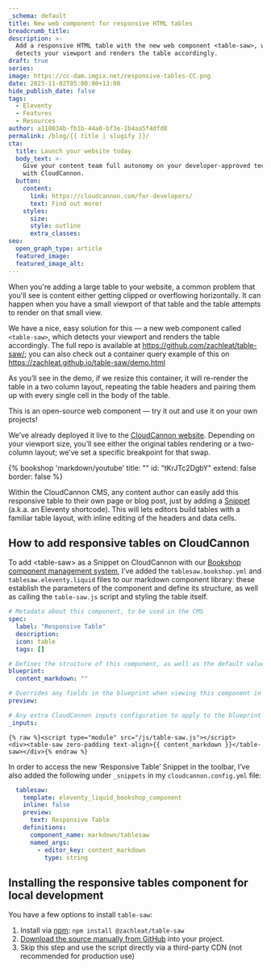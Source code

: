 ```yaml
---
_schema: default
title: New web component for responsive HTML tables
breadcrumb_title:
description: >-
  Add a responsive HTML table with the new web component <table-saw>, which
  detects your viewport and renders the table accordingly.
draft: true
series:
image: https://cc-dam.imgix.net/responsive-tables-CC.png
date: 2023-11-02T05:00:00+13:00
hide_publish_date: false
tags:
  - Eleventy
  - Features
  - Resources
author: a110034b-fb1b-44a0-bf3e-1b4aa5f4dfd8
permalink: /blog/{{ title | slugify }}/
cta:
  title: Launch your website today
  body_text: >-
    Give your content team full autonomy on your developer-approved tech stack
    with CloudCannon.
  button:
    content:
      link: https://cloudcannon.com/for-developers/
      text: Find out more!
    styles:
      size:
      style: outline
      extra_classes:
seo:
  open_graph_type: article
  featured_image:
  featured_image_alt:
---
```

When you're adding a large table to your website, a common problem that you'll see is content either getting clipped or overflowing horizontally. It can happen when you have a small viewport of that table and the table attempts to render on that small view.

We have a nice, easy solution for this — a new web component called `<table-saw>`, which detects your viewport and renders the table accordingly. The full repo is available at <a target="_blank" rel="noopener" href="https://github.com/zachleat/table-saw/">https://github.com/zachleat/table-saw/</a>; you can also check out a container query example of this on <a target="_blank" rel="noopener" href="https://zachleat.github.io/table-saw/demo.html">https://zachleat.github.io/table-saw/demo.html</a>

As you’ll see in the demo, if we resize this container, it will re-render the table in a two column layout, repeating the table headers and pairing them up with every single cell in the body of the table.

This is an open-source web component — try it out and use it on your own projects!

We’ve already deployed it live to the <a target="_blank" rel="noopener" href="https://cloudcannon.com">CloudCannon website</a>. Depending on your viewport size, you’ll see either the original tables rendering or a two-column layout; we’ve set a specific breakpoint for that swap.

{% bookshop 'markdown/youtube' title: "" id: "tKrJTc2DgbY" extend: false border: false %}

Within the CloudCannon CMS, any content author can easily add this responsive table to their own page or blog post, just by adding a <a target="_blank" rel="noopener" href="https://cloudcannon.com/documentation/articles/editing-with-eleventy-shortcodes/">Snippet</a> (a.k.a. an Eleventy shortcode). This will lets editors build tables with a familiar table layout, with inline editing of the headers and data cells.

## How to add responsive tables on CloudCannon

To add &lt;table-saw&gt; as a Snippet on CloudCannon with our <a target="_blank" rel="noopener" href="https://github.com/CloudCannon/bookshop">Bookshop component management system</a>, I’ve added the `tablesaw.bookshop.yml` and `tablesaw.eleventy.liquid` files to our markdown component library: these establish the parameters of the component and define its structure, as well as calling the `table-saw.js` script and styling the table itself.

```yaml
# Metadata about this component, to be used in the CMS
spec:
  label: "Responsive Table"
  description:
  icon: table
  tags: []

# Defines the structure of this component, as well as the default values
blueprint:
  content_markdown: ""

# Overrides any fields in the blueprint when viewing this component in the component browser
preview:

# Any extra CloudCannon inputs configuration to apply to the blueprint
_inputs:
```

```
{% raw %}<script type="module" src="/js/table-saw.js"></script>
<div><table-saw zero-padding text-align>{{ content_markdown }}</table-saw></div>{% endraw %}
```

In order to access the new ‘Responsive Table’ Snippet in the toolbar, I’ve also added the following under `_snippets` in my `cloudcannon.config.yml` file:

```yaml
  tablesaw:
    template: eleventy_liquid_bookshop_component
    inline: false
    preview:
      text: Responsive Table
    definitions:
      component_name: markdown/tablesaw
      named_args:
        - editor_key: content_markdown
          type: string
```

## Installing the responsive tables component for local development

You have a few options to install `table-saw`:

1. Install via&nbsp;<a target="_blank" rel="noopener" href="https://www.npmjs.com/package/@zachleat/table-saw">npm</a>:&nbsp;`npm install @zachleat/table-saw`
2. <a target="_blank" rel="noopener" href="https://github.com/zachleat/table-saw/tags">Download the source manually from GitHub</a>&nbsp;into your project.
3. Skip this step and use the script directly via a third-party CDN (not recommended for production use)

<!-- notionvc: 1e8763a8-aff3-4c65-b3f9-2f4fa07a61f4 -->